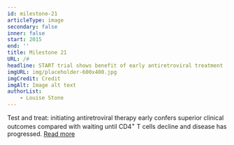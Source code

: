```yaml
---
id: milestone-21
articleType: image
secondary: false
inner: false
start: 2015 
end: ''
title: Milestone 21
URL: /#
headline: START trial shows benefit of early antiretroviral treatment
imgURL: img/placeholder-600x400.jpg
imgCredit: Credit
imgAlt: Image alt text
authorList:
    - Louise Stone
---
```

Test and treat: initiating antiretroviral therapy early confers superior clinical outcomes compared with waiting until CD4<sup>+</sup> T cells decline and disease has progressed. <a href="#">Read more</a>